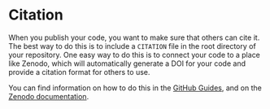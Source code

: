 # Citation

When you publish your code, you want to make sure that others can cite it.
The best way to do this is to include a `CITATION` file in the root directory of your repository. One easy way to do this is to connect your code to a place like Zenodo, which will automatically generate a DOI for your code and provide a citation format for others to use.

You can find information on how to do this in the [GitHub Guides](https://guides.github.com/activities/citable-code/), and on the [Zenodo documentation](https://help.zenodo.org/docs/profile/linking-accounts/).
